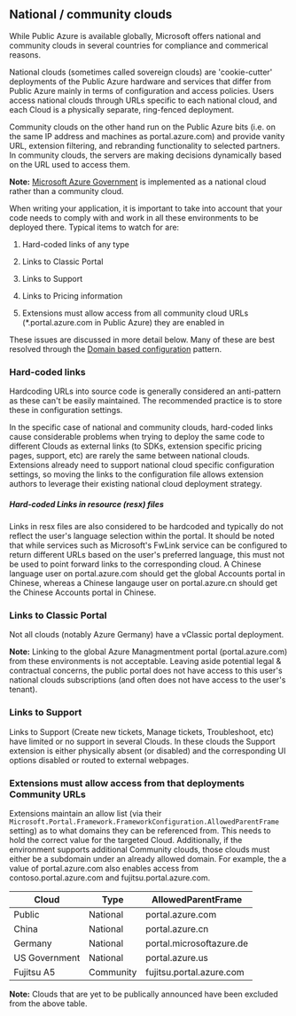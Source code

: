 
<tags
  ms.service="portalfx"
  ms.workload="portalfx"
  ms.tgt_pltfrm="portalfx"
  ms.devlang="portalfx"
  ms.topic="get-started-article"
  ms.date="05/02/2016"
  ms.author="dbrankin"/>

<a name="national-community-clouds"></a>
## National / community clouds

While Public Azure is available globally, Microsoft offers national and community clouds in several countries for compliance and commerical reasons. 

National clouds (sometimes called sovereign clouds) are 'cookie-cutter' deployments of the Public Azure hardware and services that differ from 
Public Azure mainly in terms of configuration and access policies. Users access national clouds through URLs specific to each national cloud, and 
each Cloud is a physically separate, ring-fenced deployment.

Community clouds on the other hand run on the Public Azure bits (i.e. on the same IP address and machines as portal.azure.com) and provide 
vanity URL, extension filtering, and rebranding functionality to selected partners. In community clouds, the servers are making decisions 
dynamically based on the URL used to access them.

**Note:** [Microsoft Azure Government](https://azure.microsoft.com/en-us/features/gov/) is implemented as a national cloud rather than a community cloud.

When writing your application, it is important to take into account that your code needs to comply with and work in all these environments to be deployed
there. Typical items to watch for are:

1. Hard-coded links of any type

1. Links to Classic Portal

1. Links to Support

1. Links to Pricing information

1. Extensions must allow access from all community cloud URLs (*.portal.azure.com in Public Azure) they are enabled in

These issues are discussed in more detail below. Many of these are best resolved through the 
[Domain based configuration](portalfx-domain-based-configuration.md) pattern.

<a name="national-community-clouds-hard-coded-links"></a>
### Hard-coded links
Hardcoding URLs into source code is generally considered an anti-pattern as these can't be easily maintained. The recommended practice is to store
these in configuration settings.  

In the specific case of national and community clouds, hard-coded links cause considerable problems when trying to deploy the same code to different
Clouds as external links (to SDKs, extension specific pricing pages, support, etc) are rarely the same between national clouds.
Extensions already need to support national cloud specific configuration settings, so moving the links to the configuration file allows extension authors
to leverage their existing national cloud deployment strategy.

<a name="national-community-clouds-hard-coded-links-hard-coded-links-in-resource-resx-files"></a>
##### Hard-coded Links in resource (resx) files
Links in resx files are also considered to be hardcoded and typically do not reflect the user's language selection within the portal. It should be
noted that while services such as Microsoft's FwLink service can be configured to return different URLs based on the user's preferred language, this
must not be used to point forward links to the corresponding cloud. A Chinese language user on portal.azure.com should get
the global Accounts portal in Chinese, whereas a Chinese langauge user on portal.azure.cn should get the Chinese Accounts portal in Chinese.

<a name="national-community-clouds-links-to-classic-portal"></a>
### Links to Classic Portal
Not all clouds (notably Azure Germany) have a vClassic portal deployment.

**Note:** Linking to the global Azure Managmentment portal (portal.azure.com) from these environments is not acceptable. Leaving aside potential 
legal & contractual concerns, the public portal does not have access to this user's national clouds subscriptions (and often does not have access 
to the user's tenant).

<a name="national-community-clouds-links-to-support"></a>
### Links to Support
Links to Support (Create new tickets, Manage tickets, Troubleshoot, etc) have limited or no support in several Clouds. In these clouds the Support
extension is either physically absent (or disabled) and the corresponding UI options disabled or routed to external webpages.

<a name="national-community-clouds-extensions-must-allow-access-from-that-deployments-community-urls"></a>
### Extensions must allow access from that deployments Community URLs
Extensions maintain an allow list (via their `Microsoft.Portal.Framework.FrameworkConfiguration.AllowedParentFrame` setting) as to what domains 
they can be referenced from. This needs to hold the correct value for the targeted Cloud. Additionally, if the environment supports additional 
Community clouds, those clouds must either be a subdomain under an already allowed domain. For example, the a value of portal.azure.com also 
enables access from contoso.portal.azure.com and fujitsu.portal.azure.com.

Cloud        |Type     |AllowedParentFrame
-------------|---------|------------------
Public       |National |portal.azure.com
China        |National |portal.azure.cn
Germany      |National |portal.microsoftazure.de
US Government|National |portal.azure.us
Fujitsu A5   |Community|fujitsu.portal.azure.com

**Note:** Clouds that are yet to be publically announced have been excluded from the above table.